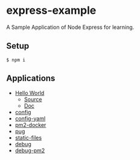 # express-example

A Sample Application of Node Express for learning.

## Setup

```
$ npm i
```

## Applications

* [Hello World](https://github.com/suzuki-shunsuke/express-example/releases/tag/hello-world)
  * [Source](https://github.com/suzuki-shunsuke/express-example/tree/a352b19469cace3c721cbe1e0a9e9f590db5e4b7)
  * [Doc](https://github.com/suzuki-shunsuke/express-example/blob/a352b19469cace3c721cbe1e0a9e9f590db5e4b7/doc/HELLO.md)
* [config](https://github.com/suzuki-shunsuke/express-example/releases/tag/config)
* [config-yaml](https://github.com/suzuki-shunsuke/express-example/releases/tag/config-yaml)
* [pm2-docker](https://github.com/suzuki-shunsuke/express-example/releases/tag/pm2-docker)
* [pug](https://github.com/suzuki-shunsuke/express-example/releases/tag/pug)
* [static-files](https://github.com/suzuki-shunsuke/express-example/releases/tag/static-files)
* [debug](https://github.com/suzuki-shunsuke/express-example/releases/tag/debug)
* [debug-pm2](https://github.com/suzuki-shunsuke/express-example/releases/tag/debug-pm2)
